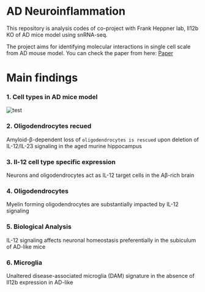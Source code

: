 # AD Neuroinflammation 

This repository is analysis codes of co-project with Frank Heppner lab, Il12b KO of AD mice model using snRNA-seq.  

The project aims for identifying molecular interactions in single cell scale from AD mouse model. You can check the paper from here: [Paper](https://www.biorxiv.org/content/10.1101/2021.04.25.441313v1)

# Main findings

### 1. Cell types in AD mice model


![test](https://www.biorxiv.org/content/biorxiv/early/2021/04/27/2021.04.25.441313/F1.large.jpg)



### 2. Oligodendrocytes recued
Amyloid-β-dependent loss of `oligodendrocytes is rescued` upon deletion of IL-12/IL-23 signaling in the aged murine hippocampus



### 3. Il-12 cell type specific expression
Neurons and oligodendrocytes act as IL-12 target cells in the Aβ-rich brain

### 4. Oligodendrocytes 
Myelin forming oligodendrocytes are substantially impacted by IL-12 signaling

### 5. Biological Analysis
IL-12 signaling affects neuronal homeostasis preferentially in the subiculum of AD-like mice


### 6. Microglia
Unaltered disease-associated microglia (DAM) signature in the absence of Il12b expression in AD-like




 
